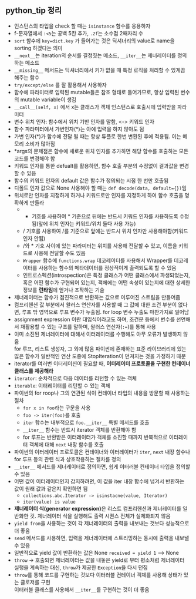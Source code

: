 ## python_tip 정리
- 인스턴스의 타입을 check 할 때는 `isinstance` 함수를 응용하자
- f-문자열에서 `:<5`는 공백 5칸 추가, `.2f`는 소수점 2째자리 수
- `sort` 함수에 `key=dict.key` 가 들어가는 것은 딕셔너리의 value로 name을 sorting 하겠다는 의미
- `__next__`는 iteration의 순서를 결정짓는 메소드, `__iter__`는 제너레이터를 정의하는 메소드
- `__missing__` 메서드는 딕셔너리에서 키가 없을 때 특정 로직을 처리할 수 있게끔 해주는 함수
- `try/except/else` 를 잘 활용해서 사용하자
- 함수에 파라미터로 입력된 mutable들은 참조 형태로 들어가므로, 항상 입력된 변수의 mutable variable이 생김 
- `__call__(self, x)` 에서 x는 클래스가 객체 인스턴스로 호출시에 입력받을 파라미터
- 변수 위치 인자: 함수에서 위치 기반 인자를 말함, <-> 키워드 인자
- 함수 파라미터에서 가변인자(*)는 아예 입력을 하지 않아도 됨
- 가변 인자(*)가 함수에 전달 될 때는 항상 튜플로 한번 변환된 후에 적용됨. 이는 메모리 소비가 많아짐
- *args의 문제점은 함수에 새로운 위치 인자를 추가하면 해당 함수를 호출하는 모든 코드를 변경해야 함
- 키워드 인자를 통한 defualt를 활용하면, 함수 호출 부분의 수정없이 결과값을 변경할 수 있음
- 함수의 키워드 인자의 default 값은 함수가 정의되는 시점 한 번만 호출됨
- 디폴트 인자 값으로 None 사용해야 할 때는 `def decode(data, default={})`임
- 위치로만 인자를 지정하게 하거나 키워드로만 인자를 지정하게 하여 함수 호출을 명확하게 만들라  
  - * 기호를 사용하여 * 기준으로 뒤에는 반드시 키워드 인자를 사용하도록 수정됨(앞에 위치 인자는 키워드/위치 둘다 사용 가능)  
  - / 기호를 사용하여 /를 기준으로 앞에는 반드시 위치 인자만 사용해야함(키워드 인자 안됨)
  - /와 * 기호 사이에 있는 파라미터는 위치를 사용해 전달할 수 있고, 이름을 키워드로 사용해 전달할 수도 있음
  - `Wrapper` 함수에 `functions.wrap` 데코레이터를 사용해서 Wrapper를 데코레이터를 사용하는 함수의 메타데이터를 정상적이게 출력되도록 할 수 있음 
  - 인트로스펙션(introspection)은 특정 클래스가 어떤 클래스에서 파생되었는지, 혹은 어떤 함수가 구현되어 있는지, 객체에는 어떤 속성이 있는지에 대한 상세한 정보를 <b>런타임</b>에 얻거나 조작하는 기술
- 제너레이터는 함수가 점진적으로 반환하는 값으로 이루어진 스트림을 만들어줌
- 컴프리헨션 값 부분에서 왈러스 연산자를 사용할 때 그 값에 대한 조건 부분이 없다면, 루프 밖 영역으로 루프 변수가 누출됨. for loop 변수 누출도 마찬가지로 일어남
- assignment expression 이란 대입식이라고도 하며, 조건문 등에서 변수를 선언해서 재활용할 수 있는 구조를 말하며, 왈러스 연산자(`:=`)를 통해 사용
- 이미 소진된 제너레이터에 대해서 이터레이터를 수행해도 아무 오류가 발생하지 않음  
  for 루프, 리스트 생성자, 그 외에 많음 파이썬에 존재하는 표준 라이브러리에 있는 많은 함수가 일반적인 연산 도중에 StopIteration이 던져지는 것을 가정하기 때문
- iterator를 여러번 이터레이션이 필요할 때, <b>이터레이터 프로토콜을 구현한 컨테이너 클래스를 제공해라</b>
- `iterator`: 순차적으로 다음 데이터를 리턴할 수 있는 객체
- `iterable`: 이터레이터를 리턴할 수 있는 객체
- 파이썬의 for roop나 그의 연관된 식이 컨테이너 타입의 내용을 방문할 때 사용하는 절차
  - `for x in foo`라는 구문을 사용
  - `foo -> iter(foo)`를 호출
  - `iter` 함수는 내부적으로 `foo.__iter__` 특별 메서드를 호출
  - `__iter__` 함수는 반드시 iterator 객체를 반환해야 함 
  - for 루프는 반환받은 이터레이터가 객체를 소진할 때까지 반복적으로 이터레이터 객체에 대해 `next` 내장 함수를 호출
- 파이썬의 이터레이터 프로토콜은 컨테이너와 이터레이터가 `iter`, `next` 내장 함수나 for 루프 등의 관련 식과 상호작용하는 절차를 정의
- `__iter__` 메서드를 제너레이터로 정의하면, 쉽게 이터러블 컨테이너 타입을 정의할 수 있음
- 어떤 값이 이터레이터인지 감지하려면, 이 값을 iter 내장 함수에 넘겨서 반환하는 값이 원래 값과 같은지 확인하면 됨 
  - `collections.abc.Iterator -> isinstacne(value, Iterator)`
  - `iter(value) is value`
- <b>제너레이터 식(generator expression)</b>은 리스트 컴프리헨션과 제너레이터를 일반화한 것. 제너레이터 식을 실행해도 출력 시퀀스 전체가 실체화되지 않음
- `yield from`을 사용하는 것이 각 제너레이터의 출력을 내보내는 것보다 성능적으로 더 좋음
- `send` 메서드를 사용하면, 입력을 제너레이터에 스트리밍하는 동시에 출력을 내보낼 수 있음
- 일반적으로 yield 값이 반환하는 값은 None `received = yield 1` --> None
- `throw` -> 호출되면 제너레이터는 값을 내놓은 yield로 부터 평소처럼 제너레이터 실행을 계속하는 대신, `throw`가 제공한 `Exception`을 다시 던짐  
- `throw`를 통해 코드를 구현하는 것보다 이터러블 컨테이너 객체를 사용해 상태가 있는 클로저를 구현  
  이터러블 클래스를 사용해서 `__iter__`를 구현하는 것이 더 좋음